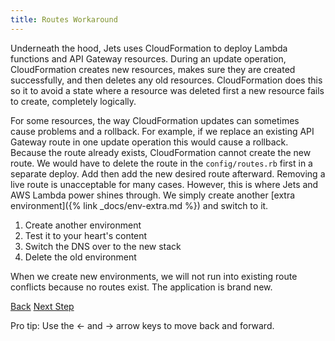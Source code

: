 ```yaml
---
title: Routes Workaround
---
```


Underneath the hood, Jets uses CloudFormation to deploy Lambda functions and API Gateway resources. During an update operation, CloudFormation creates new resources, makes sure they are created successfully, and then deletes any old resources. CloudFormation does this so it to avoid a state where a resource was deleted first a new resource fails to create, completely logically.

For some resources,  the way CloudFormation updates can sometimes cause problems and a rollback. For example, if we replace an existing API Gateway route in one update operation this would cause a rollback. Because the route already exists, CloudFormation cannot create the new route.  We would have to delete the route in the `config/routes.rb` first in a separate deploy. Add then add the new desired route afterward. Removing a live route is unacceptable for many cases. However, this is where Jets and AWS Lambda power shines through. We simply create another [extra environment]({% link _docs/env-extra.md %}) and switch to it.

1. Create another environment
2. Test it to your heart's content
3. Switch the DNS over to the new stack
4. Delete the old environment

When we create new environments, we will not run into existing route conflicts because no routes exist. The application is brand new.

<a id="prev" class="btn btn-basic" href="{% link _docs/env-extra.md %}">Back</a>
<a id="next" class="btn btn-primary" href="{% link _docs/surfacing-ruby-errors.md %}">Next Step</a>
<p class="keyboard-tip">Pro tip: Use the <- and -> arrow keys to move back and forward.</p>
